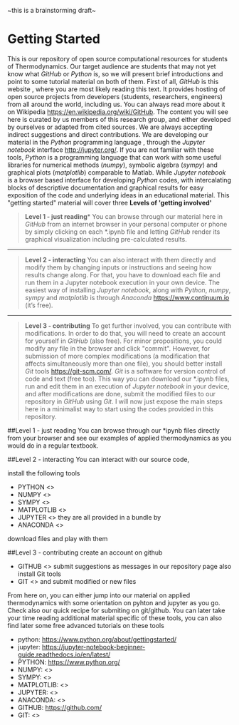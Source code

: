 ~this is a brainstorming draft~
# Getting Started
This is our repository of open source computational resources for students of Thermodynamics. Our target audience are students that may not yet know what *GitHub* or *Python* is, so we will present brief introductions and point to some tutorial material on both of them.
First of all, *GitHub* is this website , where you are most likely reading this text. It provides hosting of open source projects from developers (students, researchers, engineers) from all around the world, including us. You can always read more about it on Wikipedia <https://en.wikipedia.org/wiki/GitHub>.
The content you will see here is curated by us members of this research group, and either developed by ourselves or adapted from cited sources. We are always accepting indirect suggestions and direct contributions.
We are developing our material in the *Python* programming language , through the *Jupyter notebook* interface <http://jupyter.org/>. If you are not familiar with these tools, *Python* is a programming language that can work with some useful libraries for numerical methods (*numpy*), symbolic algebra (*sympy*) and graphical plots (*matplotlib*) comparable to Matlab. While *Jupyter notebook* is a browser based interface for developing *Python* codes, with intercalating blocks of descriptive documentation and graphical results for easy exposition of the code and underlying ideas in an educational material.
This "getting started" material will cover three **Levels of 'getting involved'**
> **Level 1 - just reading***
You can browse through our material here in *GitHub* from an internet browser in your personal computer or phone by simply clicking on each \*.ipynb file and letting *GitHub* render its graphical visualization including pre-calculated results.

** **
> **Level 2 - interacting**
You can also interact with them directly and modify them by changing inputs or instructions and seeing how results change along. For that, you have to download each file and run them in a Jupyter notebook execution in your own device. The easiest way of installing *Jupyter notebook*, along with *Python*, *numpy*, *sympy* and *matplotlib* is through *Anaconda* <https://www.continuum.io> (it’s free).

** **
> **Level 3 - contributing**
To get further involved, you can contribute with modifications. In order to do that, you will need to create an account for yourself in *GitHub* (also free). For minor propositions, you could modify any file in the browser and click "commit". However, for submission of more complex modifications (a modification that affects simultaneously more than one file), you should better install *Git* tools <https://git-scm.com/>. *Git* is a software for version control of code and text (free too). This way you can download our \*.ipynb files, run and edit them in an execution of *Jupyter notebook* in your device, and after modifications are done, submit the modified files to our repository in *GitHub* using *Git*.
I will now just expose the main steps here in a minimalist way to start using the codes provided in this repository.

##Level 1 - just reading
You can browse through our \*ipynb files directly from your browser and see our examples of applied thermodynamics as you would do in a regular textbook.

##Level 2 - interacting
You can interact with our source code,

install the following tools
* PYTHON <>
* NUMPY <>
* SYMPY <>
* MATPLOTLIB <>
* JUPYTER <>
they are all provided in a bundle by 
* ANACONDA <>

download files and play with them

##Level 3 - contributing
create an account on github
* GITHUB <>
submit suggestions as messages in our repository page
also install Git tools
* GIT <>
and submit modified or new files

From here on, you can either jump into our material on applied thermodynamics with some orientation on pyhton and jupyter as you go. Check also our quick recipe for submiting on git/github.
You can later take your time reading additional material specific of these tools, you can also find later some free advanced tutorials on these tools
* python: https://www.python.org/about/gettingstarted/  
* jupyter: https://jupyter-notebook-beginner-guide.readthedocs.io/en/latest/ 
* PYTHON: <https://www.python.org/>
* NUMPY: <>
* SYMPY: <>
* MATPLOTLIB: <>
* JUPYTER: <>
* ANACONDA: <>
* GITHUB: <https://github.com/>
* GIT: <>